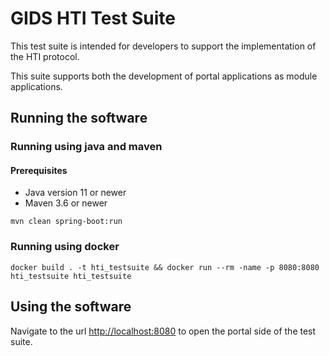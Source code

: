 # GIDS HTI Test Suite
This test suite is intended for developers to support the implementation of the HTI protocol.

This suite supports both the development of portal applications as module applications.

## Running the software

### Running using java and maven

#### Prerequisites
* Java version 11 or newer
* Maven 3.6 or newer

```shell script
mvn clean spring-boot:run
```

### Running using docker

```shell script
docker build . -t hti_testsuite && docker run --rm -name -p 8080:8080  hti_testsuite hti_testsuite
```

## Using the software

Navigate to the url [http://localhost:8080](http://localhost:8080) to open the portal side of the 
test suite.    
